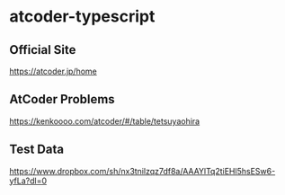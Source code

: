 # atcoder-typescript
## Official Site
https://atcoder.jp/home
## AtCoder Problems
https://kenkoooo.com/atcoder/#/table/tetsuyaohira
## Test Data
https://www.dropbox.com/sh/nx3tnilzqz7df8a/AAAYlTq2tiEHl5hsESw6-yfLa?dl=0
